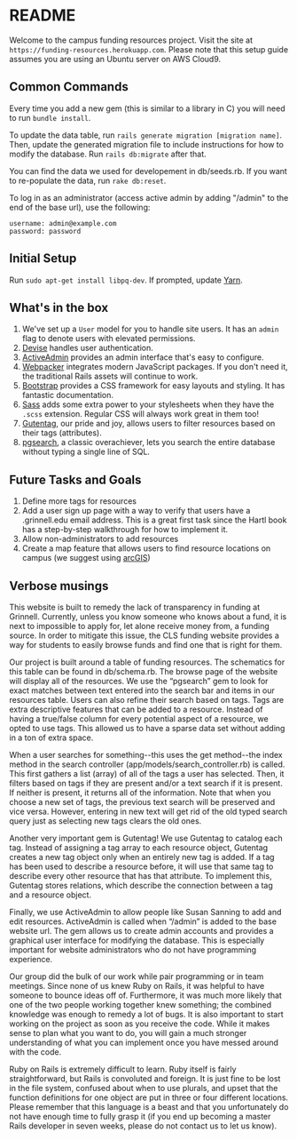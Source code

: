 # README #

Welcome to the campus funding resources project. Visit the site at `https://funding-resources.herokuapp.com`. Please note
that this setup guide assumes you are using an Ubuntu server on AWS Cloud9. 

## Common Commands ##

Every time you add a new gem (this is similar to a library in C) you will need to run `bundle install`. 

To update the data table, run `rails generate migration [migration name]`. Then, update
the generated migration file to include instructions for how to modify the database. 
Run `rails db:migrate` after that. 

You can find the data we used for developement in db/seeds.rb. If you want to re-populate the data,
run `rake db:reset`.

To log in as an administrator (access active admin by adding "/admin" to the end of the base url), use
the following:
```
username: admin@example.com
password: password 
```

## Initial Setup ##

Run `sudo apt-get install libpq-dev`. If prompted, update [Yarn](https://gist.github.com/mikerourke/0c2cac1bec77fb4c1d875bfaee487074).

## What's in the box ##

1. We've set up a `User` model for you to handle site users.
   It has an `admin` flag to denote users with elevated permissions.
2. [Devise](http://devise.plataformatec.com.br/) handles user authentication.
3. [ActiveAdmin](https://activeadmin.info/) provides an admin interface that's easy to configure.
4. [Webpacker](https://github.com/rails/webpacker#readme) integrates modern JavaScript packages.
   If you don't need it, the traditional Rails assets will continue to work.
5. [Bootstrap](https://getbootstrap.com/docs/5.0/getting-started/introduction/) provides a CSS framework for easy layouts and styling. It has fantastic documentation.
6. [Sass](https://sass-lang.com/guide) adds some extra power to your stylesheets when they have the `.scss` extension. Regular CSS will always work great in them too!
7. [Gutentag](https://github.com/pat/gutentag), our pride and joy, allows users to filter resources based on their tags (attributes).
8. [pgsearch](https://pganalyze.com/blog/full-text-search-ruby-rails-postgres), a classic overachiever, lets you search the entire database without typing a single
   line of SQL.

## Future Tasks and Goals ##

1. Define more tags for resources
2. Add a user sign up page with a way to verify that users have a .grinnell.edu email address. This is a great 
   first task since the Hartl book has a step-by-step walkthrough for how to implement it. 
3. Allow non-administrators to add resources
4. Create a map feature that allows users to find resource locations on campus (we suggest using [arcGIS](https://github.com/ajturner/arcgis-ruby))


## Verbose musings ##
This website is built to remedy the lack of transparency in funding at Grinnell. Currently, unless you know someone who knows about a fund, 
it is next to impossible to apply for, let alone receive money from, a funding source. In order to mitigate this issue, the CLS funding 
website provides a way for students to easily browse funds and find one that is right for them. 

Our project is built around a table of funding resources. The schematics for this table can be found in db/schema.rb. 
The browse page of the website will display all of the resources. We use the “pgsearch” gem to look for exact matches between text entered 
into the search bar and items in our resources table. Users can also refine their search based on tags. Tags are extra descriptive features 
that can be added to a resource. Instead of having a true/false column for every potential aspect of a resource, we opted to use tags. 
This allowed us to have a sparse data set without adding in a ton of extra space. 

When a user searches for something--this uses the get method--the index method in the search controller (app/models/search_controller.rb) 
is called. This first gathers a list (array) of all of the tags a user has selected. Then, it filters based on tags if they are present 
and/or a text search if it is present. If neither is present, it returns all of the information. Note that when you choose a new set of 
tags, the previous text search will be preserved and vice versa. However, entering in new text will get rid of the old typed search query 
just as selecting new tags clears the old ones.

Another very important gem is Gutentag! We use Gutentag to catalog each tag. Instead of assigning a tag array to each resource object, 
Gutentag creates a new tag object only when an entirely new tag is added. If a tag has been used to describe a resource before, it will 
use that same tag to describe every other resource that has that attribute. To implement this, Gutentag stores relations, which describe 
the connection between a tag and a resource object.

Finally, we use ActiveAdmin to allow people like Susan Sanning to add and edit resources. ActiveAdmin is called when “/admin” is added to 
the base website url. The gem allows us to create admin accounts and provides a graphical user interface for modifying the database. 
This is especially important for website administrators who do not have programming experience. 

Our group did the bulk of our work while pair programming or in team meetings. Since none of us knew Ruby on Rails, it was helpful to have 
someone to bounce ideas off of. Furthermore, it was much more likely that one of the two people working together knew something; the combined 
knowledge was enough to remedy a lot of bugs. It is also important to start working on the project as soon as you receive the code. While it 
makes sense to plan what you want to do, you will gain a much stronger understanding of what you can implement once you have messed around with the code.

Ruby on Rails is extremely difficult to learn. Ruby itself is fairly straightforward, but Rails is convoluted and foreign. It is just fine to be lost 
in the file system, confused about when to use plurals, and upset that the function definitions for one object are put in three or four different 
locations. Please remember that this language is a beast and that you unfortunately do not have enough time to fully grasp it (if you end up becoming 
a master Rails developer in seven weeks, please do not contact us to let us know). 





